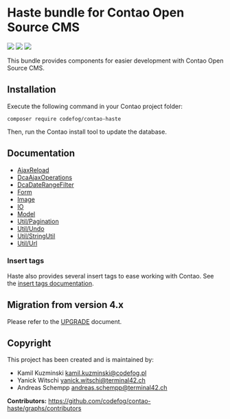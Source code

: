 # Haste bundle for Contao Open Source CMS

[![](https://img.shields.io/packagist/v/codefog/contao-haste.svg)](https://packagist.org/packages/codefog/contao-haste)
[![](https://img.shields.io/packagist/l/codefog/contao-haste.svg)](https://github.com/codefog/contao-haste/blob/master/LICENSE)
[![](https://img.shields.io/packagist/dt/codefog/contao-haste.svg)](https://packagist.org/packages/codefog/contao-haste)

This bundle provides components for easier development with Contao Open Source CMS.


## Installation

Execute the following command in your Contao project folder:

```
composer require codefog/contao-haste
```

Then, run the Contao install tool to update the database.


## Documentation

- [AjaxReload](docs/AjaxReload.md)
- [DcaAjaxOperations](docs/DcaAjaxOperations.md)
- [DcaDateRangeFilter](docs/DcaDateRangeFilter.md)
- [Form](docs/Form.md)
- [Image](docs/Image/index.md)
- [IO](docs/IO/index.md)
- [Model](docs/Model/index.md)
- [Util/Pagination](docs/Util/Pagination.md)
- [Util/Undo](docs/Util/Undo.md)
- [Util/StringUtil](docs/Util/StringUtil.md)
- [Util/Url](docs/Util/Url.md)

### Insert tags

Haste also provides several insert tags to ease working with Contao.
See the [insert tags documentation](docs/Util/InsertTags.md).


## Migration from version 4.x

Please refer to the [UPGRADE](UPGRADE.md) document.


## Copyright

This project has been created and is maintained by:

* Kamil Kuzminski <kamil.kuzminski@codefog.pl>
* Yanick Witschi <yanick.witschi@terminal42.ch>
* Andreas Schempp <andreas.schempp@terminal42.ch>

**Contributors:** https://github.com/codefog/contao-haste/graphs/contributors
